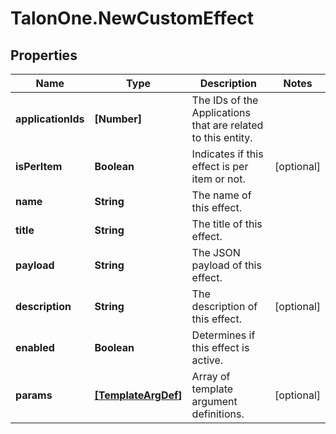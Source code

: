 # TalonOne.NewCustomEffect

## Properties

Name | Type | Description | Notes
------------ | ------------- | ------------- | -------------
**applicationIds** | **[Number]** | The IDs of the Applications that are related to this entity. | 
**isPerItem** | **Boolean** | Indicates if this effect is per item or not. | [optional] 
**name** | **String** | The name of this effect. | 
**title** | **String** | The title of this effect. | 
**payload** | **String** | The JSON payload of this effect. | 
**description** | **String** | The description of this effect. | [optional] 
**enabled** | **Boolean** | Determines if this effect is active. | 
**params** | [**[TemplateArgDef]**](TemplateArgDef.md) | Array of template argument definitions. | [optional] 



